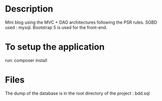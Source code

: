 # Description
Mini blog using the MVC + DAO architectures following the PSR rules.
SGBD used : mysql.
Bootstrap 5 is used for the front-end.

# To setup the application
run: composer install

# Files
The dump of the database is in the root directory of the project : bdd.sql
